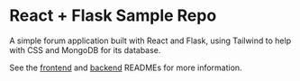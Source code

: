 # React + Flask Sample Repo 

A simple forum application built with React and Flask, using Tailwind to help with CSS and MongoDB for its database.


See the [frontend](https://github.com/bengordon-dev/convergent-sp23-react-flask/tree/master/frontend) and [backend](https://github.com/bengordon-dev/convergent-sp23-react-flask/tree/master/backend) READMEs for more information.